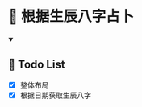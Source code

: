 # 🔮 根据生辰八字占卜

<details open>
  <summary><h2>📝 Todo List</h2></summary>

- [x] 整体布局
- [x] 根据日期获取生辰八字

</details>
